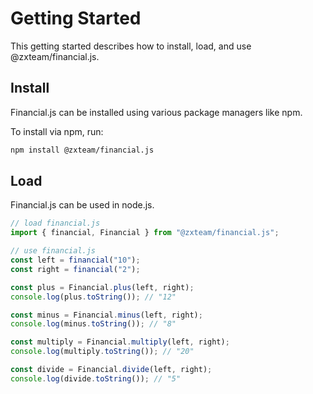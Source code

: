 # Getting Started
This getting started describes how to install, load, and use @zxteam/financial.js.

## Install
Financial.js can be installed using various package managers like npm.

To install via npm, run:
```BASH
npm install @zxteam/financial.js
```

## Load
Financial.js can be used in node.js.
```JAVASCRIPT
// load financial.js
import { financial, Financial } from "@zxteam/financial.js";

// use financial.js
const left = financial("10");
const right = financial("2");

const plus = Financial.plus(left, right);
console.log(plus.toString()); // "12"

const minus = Financial.minus(left, right);
console.log(minus.toString()); // "8"

const multiply = Financial.multiply(left, right);
console.log(multiply.toString()); // "20"

const divide = Financial.divide(left, right);
console.log(divide.toString()); // "5"
```
